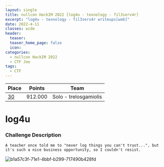 ```yaml
---
layout: single
title: nullcon HackIM 2022 [log4u - texnology - fil3serv4r]
excerpt: "log4u - texnology - fil3serv4r writeups[web]"
date: 2022-4-11
classes: wide
header:
  teaser: 
  teaser_home_page: false
  icon:
categories:
  - nullcon HackIM 2022
  - CTF Jeo
tags:  
  - CTF
---
```




| Place | Points | Team |
| --- | --- | --- |
| [30](https://ctftime.org/event/1594/) | 912.000 | Solo - trelosgamiolis |


# log4u
### Challenge Description
```A teacher once told me to "never log things you can't trust...", but it's such a nice business opportunity, so I couldn't resist.```


![b1a57c3f-71e1-4bbf-b299-717490b428fd](https://user-images.githubusercontent.com/45040001/162817938-341792b4-52b0-4d0b-8a90-cc8598d2b0d6.png)

